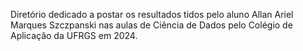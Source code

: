Diretório dedicado a postar os resultados tidos pelo aluno Allan Ariel Marques Szczpanski nas aulas de Ciência de Dados pelo Colégio de Aplicação da UFRGS em 2024.
